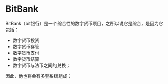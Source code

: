 # BitBank
BitBank（bit银行）是一个综合性的数字货币项目，之所以说它是综合，是因为它包括：
* 数字货币投资
* 数字货币存管
* 数字货币支付
* 数字货币结算
* 数字货币与法币之间的兑换；

因此，他也将会有多套系统组成；



